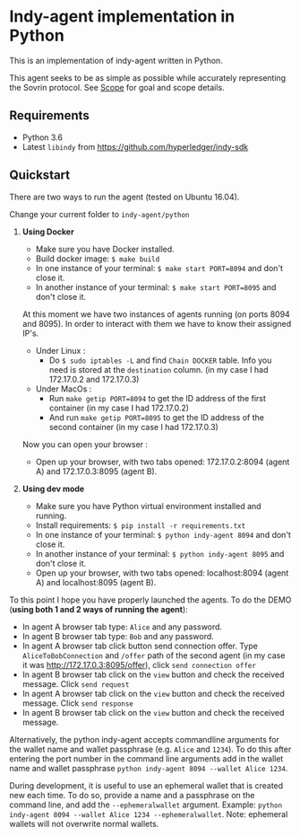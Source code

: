 Indy-agent implementation in Python
===================================

This is an implementation of indy-agent written in Python.

This agent seeks to be as simple as possible while accurately representing
the Sovrin protocol. See [Scope](scope.md) for goal and scope details.

Requirements
------------
- Python 3.6
- Latest `libindy` from https://github.com/hyperledger/indy-sdk

Quickstart
----------
There are two ways to run the agent (tested on Ubuntu 16.04).

Change your current folder to `indy-agent/python`

1. **Using Docker**
    * Make sure you have Docker installed.
    * Build docker image: `$ make build`
    * In one instance of your terminal: `$ make start PORT=8094` and don't close it.
    * In another instance of your terminal: `$ make start PORT=8095` and don't close it.

    At this moment we have two instances of agents running (on ports 8094 and 8095). In order to interact with them we have to know their assigned IP's.
    * Under Linux :
      * Do `$ sudo iptables -L` and find `Chain DOCKER` table. Info you need is stored at the `destination` column. (in my case I had 172.17.0.2 and 172.17.0.3)
    * Under MacOs :
      * Run `make getip PORT=8094` to get the ID address of the first container (in my case I had 172.17.0.2)
      * And run `make getip PORT=8095` to get the ID address of the second container (in my case I had 172.17.0.3)
  
    Now you can open your browser :
    * Open up your browser, with two tabs opened: 172.17.0.2:8094 (agent A) and 172.17.0.3:8095 (agent B).

2. **Using dev mode**

    * Make sure you have Python virtual environment installed and running.
    * Install requirements: `$ pip install -r requirements.txt`
    * In one instance of your terminal: `$ python indy-agent 8094` and don't close it.
    * In another instance of your terminal: `$ python indy-agent 8095` and don't close it.
    * Open up your browser, with two tabs opened: localhost:8094 (agent A) and localhost:8095 (agent B).

To this point I hope you have properly launched the agents.
To do the DEMO (**using both 1 and 2 ways of running the agent**):
* In agent A browser tab type: `Alice` and any password.
* In agent B browser tab type: `Bob` and any password.
* In agent A browser tab click button send connection offer. Type `AliceToBobConnection` and `/offer` path of the second agent (in my case it was http://172.17.0.3:8095/offer), click `send connection offer`
* In agent B browser tab click on the `view` button and check the received message. Click `send request`
* In agent A browser tab click on the `view` button and check the received message. Click `send response`
* In agent B browser tab click on the `view` button and check the received message.

Alternatively, the python indy-agent accepts commandline arguments for the wallet name and wallet passphrase (e.g. `Alice` and `1234`). To do this after entering the port number in the command line arguments add in the wallet name and wallet passphrase `python indy-agent 8094 --wallet Alice 1234`.

During development, it is useful to use an ephemeral wallet that is created new each time. To do so, provide a name and a passphrase on the command line, and add the `--ephemeralwallet` argument. Example: `python indy-agent 8094 --wallet Alice 1234 --ephemeralwallet`. Note: ephemeral wallets will not overwrite normal wallets.
